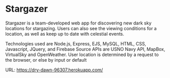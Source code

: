 # Stargazer

Stargazer is a team-developed web app for discovering new dark sky locations for stargazing. Users can also see the viewing conditions for a location, as well as keep up to date with celestial events. 

Technologies used are Node.js, Express, EJS, MySQL, HTML, CSS, Javascript, JQuery, and Firebase
Source APIs are USNO Navy API, MapBox, VirtualSky and OpenWeather.
User location is determined by a request to the browser, or else by input or default

URL: https://dry-dawn-96307.herokuapp.com/